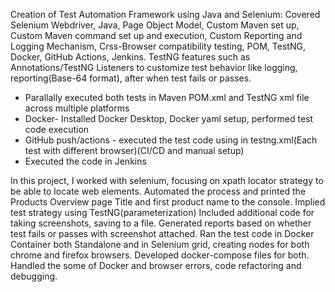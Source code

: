 Creation of Test Automation Framework using Java and Selenium: 
Covered Selenium Webdriver, Java, Page Object Model, Custom Maven set up, Custom Maven command set up and execution, Custom Reporting and Logging Mechanism, Crss-Browser compatibility testing, POM,  TestNG, Docker, GitHub Actions, Jenkins.
TestNG features such as Annotations/TestNG Listeners to customize test behavior like logging, reporting(Base-64 format), after when test fails or passes.
- Parallally executed both tests in Maven POM.xml and TestNG xml file across multiple platforms
- Docker- Installed Docker Desktop, Docker yaml setup, performed test code execution
- GitHub push/actions - executed the test code using in testng.xml(Each test with different browser)(CI/CD and manual setup)
- Executed the code in Jenkins

In this project, I worked with selenium, focusing on xpath locator strategy to be able to locate web elements. Automated the process and printed the Products Overview page Title and first product name to the console. Implied test strategy using TestNG(parameterization)
Included additional code for taking screenshots, saving to a file. 
Generated reports based on whether test fails or passes with screenshot attached.
Ran the test code in Docker Container both Standalone and in Selenium grid, creating nodes for both chrome and firefox browsers. Developed docker-compose files for both.
Handled the some of Docker and browser errors, code refactoring and debugging.


